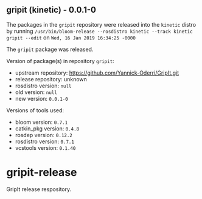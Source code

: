 ## gripit (kinetic) - 0.0.1-0

The packages in the `gripit` repository were released into the `kinetic` distro by running `/usr/bin/bloom-release --rosdistro kinetic --track kinetic gripit --edit` on `Wed, 16 Jan 2019 16:34:25 -0000`

The `gripit` package was released.

Version of package(s) in repository `gripit`:

- upstream repository: https://github.com/Yannick-Oderri/GripIt.git
- release repository: unknown
- rosdistro version: `null`
- old version: `null`
- new version: `0.0.1-0`

Versions of tools used:

- bloom version: `0.7.1`
- catkin_pkg version: `0.4.8`
- rosdep version: `0.12.2`
- rosdistro version: `0.7.1`
- vcstools version: `0.1.40`


# gripit-release
GripIt release respository.
